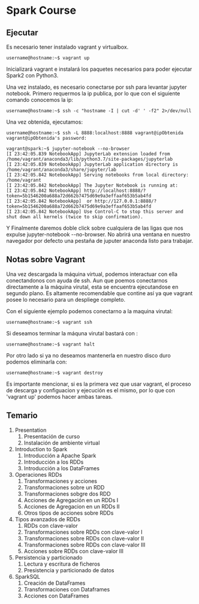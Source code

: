 # Spark Course

## Ejecutar

Es necesario tener instalado vagrant y virtualbox.

```console
username@hostname:~$ vagrant up
```

Inicializará vagrant e instalará los paquetes necesarios para poder ejecutar Spark2 con Python3.


Una vez instalado, es necesario conectarse por ssh para levantar jupyter notebook. Primero requermos la ip publica, por lo que con el siguiente comando conocemos la ip:


```console
username@hostname:~$ ssh -c "hostname -I | cut -d' ' -f2" 2>/dev/null
```

Una vez obtenida, ejecutamos:

```console
username@hostname:~$ ssh -L 8888:localhost:8888 vagrant@ipObtenida
vagrant@ipObtenida's password: 

vagrant@spark:~$ jupyter-notebook --no-browser
[I 23:42:05.839 NotebookApp] JupyterLab extension loaded from /home/vagrant/anaconda3/lib/python3.7/site-packages/jupyterlab
[I 23:42:05.839 NotebookApp] JupyterLab application directory is /home/vagrant/anaconda3/share/jupyter/lab
[I 23:42:05.842 NotebookApp] Serving notebooks from local directory: /home/vagrant
[I 23:42:05.842 NotebookApp] The Jupyter Notebook is running at:
[I 23:42:05.842 NotebookApp] http://localhost:8888/?token=5b1546200a688a72d662b7475d69e9a3effaaf653b5ab4fd
[I 23:42:05.842 NotebookApp]  or http://127.0.0.1:8888/?token=5b1546200a688a72d662b7475d69e9a3effaaf653b5ab4fd
[I 23:42:05.842 NotebookApp] Use Control-C to stop this server and shut down all kernels (twice to skip confirmation).

```

Y Finalmente daremos doble click sobre cualquiera de las ligas que nos expulse jupyter-notebook --no-browser.
No abrirá una ventana en nuestro navegador por defecto una pestaña de juputer anaconda listo para trabajar.


## Notas sobre Vagrant

Una vez descargada la máquina virtual, podemos interactuar con ella conectandonos con ayuda de ssh. Aun que poemos conectarnos directamente a la máquina virutal, esta  se encuentra ejecutandose en segundo plano. Es altamente recomendable que contine así ya que vagrant posee lo necesario para un despliege completo. 

Con el siguiente ejemplo podemos conectarno a la maquina virutal:

```console
username@hostname:~$ vagrant ssh
```
Si deseamos terminar la máquna virutal bastará con :

```console
username@hostname:~$ vagrant halt
```

Por otro lado si ya no deseamos mantenerla  en nuestro disco duro podemos eliminarla con:

```console
username@hostname:~$ vagrant destroy
```

Es importante mencionar, si es la primera vez que usar vagrant, el proceso de descarga y configuacion y ejecución es el mismo, por lo que con 'vagrant up' podemos hacer ambas tareas.


## Temario 


1. Presentation
	1. Presentación de curso
	2. Instalación de ambiente virtual	
2. Introduction to Spark
	1. Introducción a Apache Spark
	2. Introducción a los RDDs
	3. Introducción a los DataFrames
3. Operaciones RDDs
	1. Transformaciones y acciones
	2. Transformaciones sobre un RDD
	3. Transformaciones sobgre dos RDD
	4. Acciones de Agregación en un RDDs I
	5. Acciones de Agregacion en un RDDs II
	6. Otros tipos de acciones sobre RDDs
4. Tipos avanzados de RDDs
	1. RDDs con clave-valor
	2. Transformaciones sobre RDDs con clave-valor I
	3. Transformaciones sobre RDDs con clave-valor II
	4. Transformaciones sobre RDDs con clave-valor III
	5. Acciones sobre RDDs con clave-valor III
5. Persistencia y particionado
	1. Lectura y escritura de ficheros
	2. Presistencia y particionado de datos
6. SparkSQL
	1. Creación de DataFrames
	2. Transformaciones con Dataframes
	3. Acciones con DataFrames
